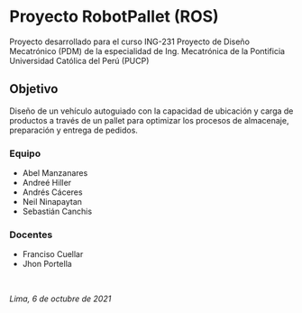 # Proyecto RobotPallet (ROS)

 
Proyecto desarrollado para el curso ING-231 Proyecto de Diseño Mecatrónico (PDM) de la especialidad de Ing. Mecatrónica de la Pontificia Universidad Católica del Perú (PUCP)

## Objetivo

Diseño de un vehículo autoguiado con la capacidad de ubicación y carga de productos a través de un pallet para optimizar los procesos de almacenaje, preparación y entrega de pedidos.
<br>

### Equipo

* Abel Manzanares <br> 
* Andreé Hiller <br> 
* Andrés Cáceres <br> 
* Neil Ninapaytan <br> 
* Sebastián Canchis <br> 


### Docentes
* Franciso Cuellar <br> 
* Jhon Portella <br>

<br> 

*Lima, 6 de octubre de 2021*
